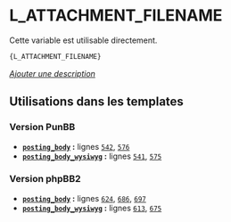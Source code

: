 # L_ATTACHMENT_FILENAME


Cette variable est utilisable directement.

```html
{L_ATTACHMENT_FILENAME}
```

[*Ajouter une description*](https://fa-tvars.appspot.com/var/L_ATTACHMENT_FILENAME)

## Utilisations dans les templates

### Version PunBB
* __[`posting_body`](../tpl/var/punbb/posting_body.md#readme) :__ lignes [`542`](../tpl/src/punbb/posting_body.tpl#L542), [`576`](../tpl/src/punbb/posting_body.tpl#L576)
* __[`posting_body_wysiwyg`](../tpl/var/punbb/posting_body_wysiwyg.md#readme) :__ lignes [`541`](../tpl/src/punbb/posting_body_wysiwyg.tpl#L541), [`575`](../tpl/src/punbb/posting_body_wysiwyg.tpl#L575)

### Version phpBB2
* __[`posting_body`](../tpl/var/subsilver/posting_body.md#readme) :__ lignes [`624`](../tpl/src/subsilver/posting_body.tpl#L624), [`686`](../tpl/src/subsilver/posting_body.tpl#L686), [`697`](../tpl/src/subsilver/posting_body.tpl#L697)
* __[`posting_body_wysiwyg`](../tpl/var/subsilver/posting_body_wysiwyg.md#readme) :__ lignes [`613`](../tpl/src/subsilver/posting_body_wysiwyg.tpl#L613), [`675`](../tpl/src/subsilver/posting_body_wysiwyg.tpl#L675)